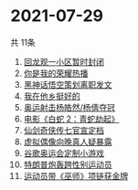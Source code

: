 # 2021-07-29
  共 11条

  <!-- BEGIN -->
  <!-- 最后更新时间:Thu Jul 29 2021 01:55:49 GMT+0000 (Coordinated Universal Time) -->
  1. [回龙观一小区暂时封闭](https://www.zhihu.com/search?q=北京疫情)
1. [你是我的荣耀热播](https://www.zhihu.com/search?q=你是我的荣耀)
1. [黑神话悟空策划离职发文](https://www.zhihu.com/search?q=黑神话：悟空)
1. [我在他乡挺好的](https://www.zhihu.com/search?q=我在他乡挺好)
1. [奥运射击杨皓然/杨倩夺冠](https://www.zhihu.com/search?q=混合团体10米气步枪)
1. [电影《白蛇 2：青蛇劫起》](https://www.zhihu.com/search?q=青蛇)
1. [仙剑奇侠传七官宣定档](https://www.zhihu.com/search?q=仙剑奇侠传七)
1. [虚拟偶像向晚真人疑暴露](https://www.zhihu.com/search?q=A-Soul)
1. [谷歌奥运会定制小游戏](https://www.zhihu.com/search?q=涂鸦冠军岛运动会)
1. [特朗普炮轰跨性别运动员](https://www.zhihu.com/search?q=跨性别运动员)
1. [运动员带《巫师》项链获金牌](https://www.zhihu.com/search?q=巫师3)
  <!-- END -->
  